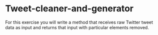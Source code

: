 # Tweet-cleaner-and-generator
For this exercise you will write a method that receives raw Twitter tweet data as input and returns that input with particular elements removed.
